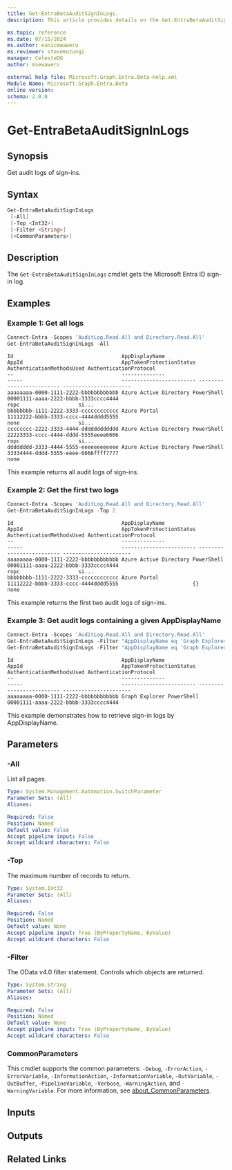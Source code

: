 ```yaml
---
title: Get-EntraBetaAuditSignInLogs.
description: This article provides details on the Get-EntraBetaAuditSignInLogs command.

ms.topic: reference
ms.date: 07/15/2024
ms.author: eunicewaweru
ms.reviewer: stevemutungi
manager: CelesteDG
author: msewaweru

external help file: Microsoft.Graph.Entra.Beta-Help.xml
Module Name: Microsoft.Graph.Entra.Beta
online version:
schema: 2.0.0
---
```


# Get-EntraBetaAuditSignInLogs

## Synopsis

Get audit logs of sign-ins.

## Syntax

```powershell
Get-EntraBetaAuditSignInLogs 
 [-All]
 [-Top <Int32>] 
 [-Filter <String>] 
 [<CommonParameters>]
```

## Description

The `Get-EntraBetaAuditSignInLogs` cmdlet gets the Microsoft Entra ID sign-in log.

## Examples

### Example 1: Get all logs

```powershell
Connect-Entra -Scopes 'AuditLog.Read.All and Directory.Read.All'
Get-EntraBetaAuditSignInLogs -All  
```

```Output
Id                                   AppDisplayName                                                 AppId                                AppTokenProtectionStatus AuthenticationMethodsUsed AuthenticationProtocol
--                                   --------------                                                 -----                                ------------------------ ------------------------- ----------------------
aaaaaaaa-0000-1111-2222-bbbbbbbbbbbb Azure Active Directory PowerShell  00001111-aaaa-2222-bbbb-3333cccc4444                                                  ropc                   si...
bbbbbbbb-1111-2222-3333-cccccccccccc Azure Portal                       11112222-bbbb-3333-cccc-4444dddd5555                                                  none                   si...
cccccccc-2222-3333-4444-dddddddddddd Azure Active Directory PowerShell  22223333-cccc-4444-dddd-5555eeee6666                                                 ropc                   si...
dddddddd-3333-4444-5555-eeeeeeeeeeee Azure Active Directory PowerShell  33334444-dddd-5555-eeee-6666ffff7777                                                  none
```

This example returns all audit logs of sign-ins.

### Example 2: Get the first two logs

```powershell
Connect-Entra -Scopes 'AuditLog.Read.All and Directory.Read.All'
Get-EntraBetaAuditSignInLogs -Top 2
```

```Output
Id                                   AppDisplayName                                                 AppId                                AppTokenProtectionStatus AuthenticationMethodsUsed AuthenticationProtocol
--                                   --------------                                                 -----                                ------------------------ ------------------------- ----------------------
aaaaaaaa-0000-1111-2222-bbbbbbbbbbbb Azure Active Directory PowerShell  00001111-aaaa-2222-bbbb-3333cccc4444                                                  ropc                   si...
bbbbbbbb-1111-2222-3333-cccccccccccc Azure Portal                       11112222-bbbb-3333-cccc-4444dddd5555                        {}                        none
```

This example returns the first two audit logs of sign-ins.

### Example 3: Get audit logs containing a given AppDisplayName

```powershell
Connect-Entra -Scopes 'AuditLog.Read.All and Directory.Read.All'
Get-EntraBetaAuditSignInLogs -Filter "AppDisplayName eq 'Graph Explorer'" 
Get-EntraBetaAuditSignInLogs -Filter "AppDisplayName eq 'Graph Explorer'" -Top 1
```

```Output
Id                                   AppDisplayName                                                 AppId                                AppTokenProtectionStatus AuthenticationMethodsUsed AuthenticationProtocol
--                                   --------------                                                 -----                                ------------------------ ------------------------- ----------------------
aaaaaaaa-0000-1111-2222-bbbbbbbbbbbb Graph Explorer PowerShell  00001111-aaaa-2222-bbbb-3333cccc4444   
```

This example demonstrates how to retrieve sign-in logs by AppDisplayName.

## Parameters

### -All

List all pages.

```yaml
Type: System.Management.Automation.SwitchParameter
Parameter Sets: (All)
Aliases:

Required: False
Position: Named
Default value: False
Accept pipeline input: False
Accept wildcard characters: False
```

### -Top

The maximum number of records to return.

```yaml
Type: System.Int32
Parameter Sets: (All)
Aliases:

Required: False
Position: Named
Default value: None
Accept pipeline input: True (ByPropertyName, ByValue)
Accept wildcard characters: False
```

### -Filter

The OData v4.0 filter statement.
Controls which objects are returned.

```yaml
Type: System.String
Parameter Sets: (All)
Aliases:

Required: False
Position: Named
Default value: None
Accept pipeline input: True (ByPropertyName, ByValue)
Accept wildcard characters: False
```

### CommonParameters

This cmdlet supports the common parameters: `-Debug`, `-ErrorAction`, `-ErrorVariable`, `-InformationAction`, `-InformationVariable`, `-OutVariable`, `-OutBuffer`, `-PipelineVariable`, `-Verbose`, `-WarningAction`, and `-WarningVariable`. For more information, see [about_CommonParameters](https://go.microsoft.com/fwlink/?LinkID=113216).

## Inputs

## Outputs

## Related Links
